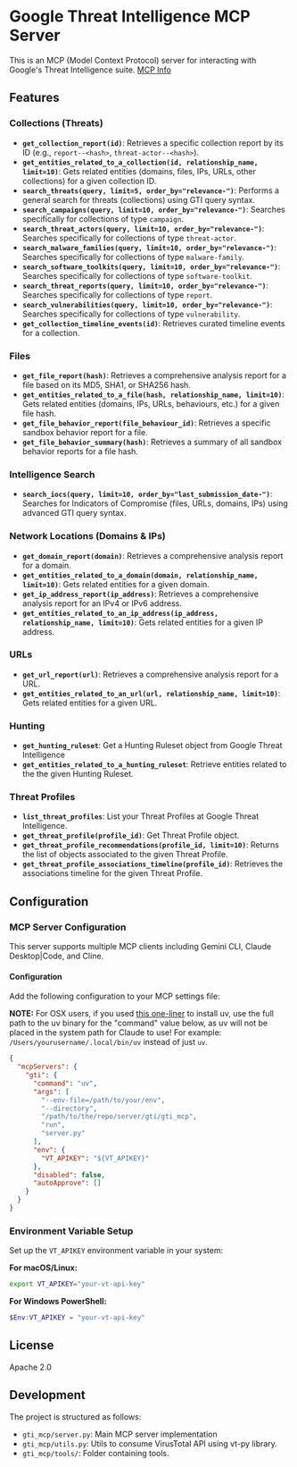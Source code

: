 # Google Threat Intelligence MCP Server

This is an MCP (Model Context Protocol) server for interacting with Google's
Threat Intelligence suite.
[MCP Info](https://modelcontextprotocol.io/introduction)

## Features

### Collections (Threats)

- **`get_collection_report(id)`**: Retrieves a specific collection report by its ID (e.g., `report--<hash>`, `threat-actor--<hash>`).
- **`get_entities_related_to_a_collection(id, relationship_name, limit=10)`**: Gets related entities (domains, files, IPs, URLs, other collections) for a given collection ID.
- **`search_threats(query, limit=5, order_by="relevance-")`**: Performs a general search for threats (collections) using GTI query syntax.
- **`search_campaigns(query, limit=10, order_by="relevance-")`**: Searches specifically for collections of type `campaign`.
- **`search_threat_actors(query, limit=10, order_by="relevance-")`**: Searches specifically for collections of type `threat-actor`.
- **`search_malware_families(query, limit=10, order_by="relevance-")`**: Searches specifically for collections of type `malware-family`.
- **`search_software_toolkits(query, limit=10, order_by="relevance-")`**: Searches specifically for collections of type `software-toolkit`.
- **`search_threat_reports(query, limit=10, order_by="relevance-")`**: Searches specifically for collections of type `report`.
- **`search_vulnerabilities(query, limit=10, order_by="relevance-")`**: Searches specifically for collections of type `vulnerability`.
- **`get_collection_timeline_events(id)`**: Retrieves curated timeline events for a collection.

### Files

- **`get_file_report(hash)`**: Retrieves a comprehensive analysis report for a file based on its MD5, SHA1, or SHA256 hash.
- **`get_entities_related_to_a_file(hash, relationship_name, limit=10)`**: Gets related entities (domains, IPs, URLs, behaviours, etc.) for a given file hash.
- **`get_file_behavior_report(file_behaviour_id)`**: Retrieves a specific sandbox behavior report for a file.
- **`get_file_behavior_summary(hash)`**: Retrieves a summary of all sandbox behavior reports for a file hash.

### Intelligence Search

- **`search_iocs(query, limit=10, order_by="last_submission_date-")`**: Searches for Indicators of Compromise (files, URLs, domains, IPs) using advanced GTI query syntax.

### Network Locations (Domains & IPs)

- **`get_domain_report(domain)`**: Retrieves a comprehensive analysis report for a domain.
- **`get_entities_related_to_a_domain(domain, relationship_name, limit=10)`**: Gets related entities for a given domain.
- **`get_ip_address_report(ip_address)`**: Retrieves a comprehensive analysis report for an IPv4 or IPv6 address.
- **`get_entities_related_to_an_ip_address(ip_address, relationship_name, limit=10)`**: Gets related entities for a given IP address.

### URLs

- **`get_url_report(url)`**: Retrieves a comprehensive analysis report for a URL.
- **`get_entities_related_to_an_url(url, relationship_name, limit=10)`**: Gets related entities for a given URL.

### Hunting

- **`get_hunting_ruleset`**: Get a Hunting Ruleset object from Google Threat Intelligence
- **`get_entities_related_to_a_hunting_ruleset`**:  Retrieve entities related to the the given Hunting Ruleset.

### Threat Profiles

- **`list_threat_profiles`**: List your Threat Profiles at Google Threat Intelligence.
- **`get_threat_profile(profile_id)`**: Get Threat Profile object.
- **`get_threat_profile_recommendations(profile_id, limit=10)`**: Returns the list of objects associated to the given Threat Profile.
- **`get_threat_profile_associations_timeline(profile_id)`**: Retrieves the associations timeline for the given Threat Profile.

## Configuration

### MCP Server Configuration

This server supports multiple MCP clients including Gemini CLI, Claude Desktop|Code, and Cline.

#### Configuration

Add the following configuration to your MCP settings file:

**NOTE:** For OSX users, if you used [this one-liner](https://docs.astral.sh/uv/getting-started/installation/#standalone-installer) to install uv, use the full path to the uv binary for the "command" value below, as uv will not be placed in the system path for Claude to use! For example: `/Users/yourusername/.local/bin/uv` instead of just `uv`.

```json
{
  "mcpServers": {
    "gti": {
      "command": "uv",
      "args": [
        "--env-file=/path/to/your/env",
        "--directory",
        "/path/to/the/repo/server/gti/gti_mcp",
        "run",
        "server.py"
      ],
      "env": {
        "VT_APIKEY": "${VT_APIKEY}"
      },
      "disabled": false,
      "autoApprove": []
    }
  }
}
```

### Environment Variable Setup

Set up the `VT_APIKEY` environment variable in your system:

**For macOS/Linux:**
```bash
export VT_APIKEY="your-vt-api-key"
```

**For Windows PowerShell:**
```powershell
$Env:VT_APIKEY = "your-vt-api-key"
```

## License

Apache 2.0

## Development

The project is structured as follows:

- `gti_mcp/server.py`: Main MCP server implementation
- `gti_mcp/utils.py`: Utils to consume VirusTotal API using vt-py library.
- `gti_mcp/tools/`: Folder containing tools.
